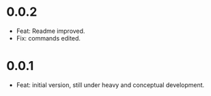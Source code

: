 # 0.0.2

* Feat: Readme improved.
* Fix: commands edited.

# 0.0.1

* Feat: initial version, still under heavy and conceptual development.